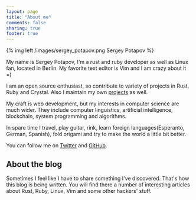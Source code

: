 ```yaml
---
layout: page
title: "About me"
comments: false
sharing: true
footer: true
---
```


{% img left /images/sergey_potapov.png Sergey Potapov %}

My name is Sergey Potapov, I'm a rust and ruby developer as well as Linux fan, located in Berlin.
My favorite text editor is Vim and I am crazy about it =)

I am an open source enthusiast, so contribute to variety of projects in Rust, Ruby and Crystal.
Also I maintain my own [projects](/projects) as well.

My craft is web development, but my interests in computer science are much wider. They include
computer linguistics, artificial intelligence, blockchain, system programming and
algorithms.

In spare time I travel, play guitar, rink, learn foreign languages(Esperanto, German, Spanish),
fold origami and try to make the world a little bit better.

You can follow me on [Twitter](http://twitter.com/#!/greyblake)
and [GitHub](https://github.com/greyblake).

## About the blog

Sometimes I feel like I have to share something I've discovered.
That's how this blog is being written.
You will find there a number of interesting articles about Rust, Ruby, Linux, Vim
and some other hackers' stuff.
